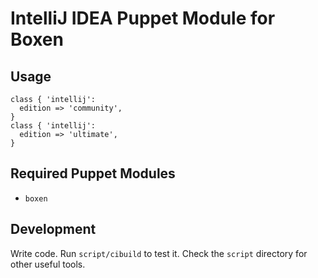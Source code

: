 # IntelliJ IDEA Puppet Module for Boxen

## Usage

```puppet
class { 'intellij':
  edition => 'community',
}
class { 'intellij':
  edition => 'ultimate',
}
```

## Required Puppet Modules

* `boxen`

## Development

Write code. Run `script/cibuild` to test it. Check the `script`
directory for other useful tools.
